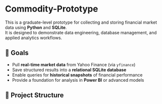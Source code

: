 # Commodity-Prototype

This is a graduate-level prototype for collecting and storing financial market data using **Python** and **SQLite**.  
It is designed to demonstrate data engineering, database management, and applied analytics workflows.

## 🎯 Goals
- Pull **real-time market data** from Yahoo Finance (via `yfinance`)
- Save structured results into a **relational SQLite database**
- Enable queries for **historical snapshots** of financial performance
- Provide a foundation for analysis in **Power BI** or advanced models

## 📂 Project Structure
